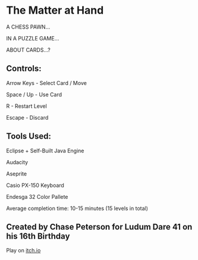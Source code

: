# The Matter at Hand

A CHESS PAWN…

IN A PUZZLE GAME…

ABOUT CARDS…?


## Controls:
Arrow Keys - Select Card / Move

Space / Up - Use Card

R - Restart Level

Escape - Discard

## Tools Used:
Eclipse + Self-Built Java Engine

Audacity

Aseprite

Casio PX-150 Keyboard

Endesga 32 Color Pallete

Average completion time: 10-15 minutes (15 levels in total)

## Created by Chase Peterson for Ludum Dare 41 on his 16th Birthday

Play on [itch.io](https://chaseplays.itch.io/dimmer)
